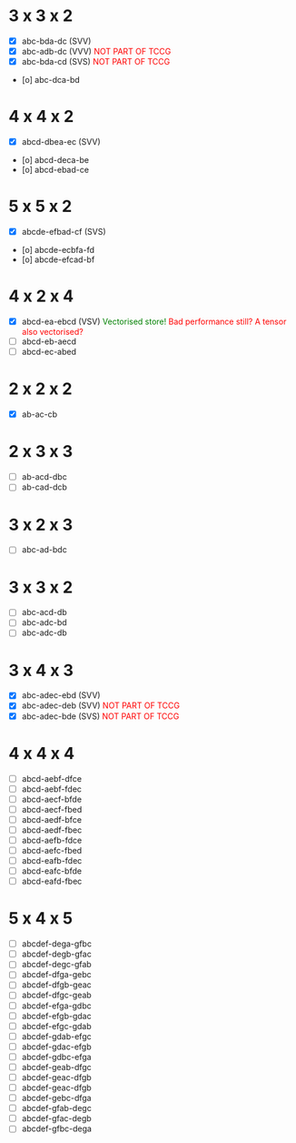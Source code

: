# 3 x 3 x 2
- [x] abc-bda-dc (SVV)
- [x] abc-adb-dc (VVV) <span style="color:red">NOT PART OF TCCG</span>
- [x] abc-bda-cd (SVS) <span style="color:red">NOT PART OF TCCG</span>
- [o] abc-dca-bd

# 4 x 4 x 2
- [x] abcd-dbea-ec (SVV)
- [o] abcd-deca-be
- [o] abcd-ebad-ce

# 5 x 5 x 2
- [x] abcde-efbad-cf (SVS)
- [o] abcde-ecbfa-fd
- [o] abcde-efcad-bf

# 4 x 2 x 4
- [x] abcd-ea-ebcd (VSV) <span style="color:green">Vectorised store!</span> <span style="color:red">Bad performance still? A tensor also vectorised?</span> 
- [ ] abcd-eb-aecd
- [ ] abcd-ec-abed

# 2 x 2 x 2
- [x] ab-ac-cb

# 2 x 3 x 3
- [ ] ab-acd-dbc
- [ ] ab-cad-dcb

# 3 x 2 x 3
- [ ] abc-ad-bdc

# 3 x 3 x 2
- [ ] abc-acd-db
- [ ] abc-adc-bd
- [ ] abc-adc-db

# 3 x 4 x 3
- [x] abc-adec-ebd (SVV)
- [x] abc-adec-deb (SVV) <span style="color:red">NOT PART OF TCCG</span>
- [x] abc-adec-bde (SVS)  <span style="color:red">NOT PART OF TCCG</span>

# 4 x 4 x 4
- [ ] abcd-aebf-dfce
- [ ] abcd-aebf-fdec
- [ ] abcd-aecf-bfde
- [ ] abcd-aecf-fbed
- [ ] abcd-aedf-bfce
- [ ] abcd-aedf-fbec
- [ ] abcd-aefb-fdce
- [ ] abcd-aefc-fbed
- [ ] abcd-eafb-fdec
- [ ] abcd-eafc-bfde
- [ ] abcd-eafd-fbec

# 5 x 4 x 5
- [ ] abcdef-dega-gfbc
- [ ] abcdef-degb-gfac
- [ ] abcdef-degc-gfab
- [ ] abcdef-dfga-gebc
- [ ] abcdef-dfgb-geac
- [ ] abcdef-dfgc-geab
- [ ] abcdef-efga-gdbc
- [ ] abcdef-efgb-gdac
- [ ] abcdef-efgc-gdab
- [ ] abcdef-gdab-efgc
- [ ] abcdef-gdac-efgb
- [ ] abcdef-gdbc-efga
- [ ] abcdef-geab-dfgc
- [ ] abcdef-geac-dfgb
- [ ] abcdef-geac-dfgb
- [ ] abcdef-gebc-dfga
- [ ] abcdef-gfab-degc
- [ ] abcdef-gfac-degb
- [ ] abcdef-gfbc-dega